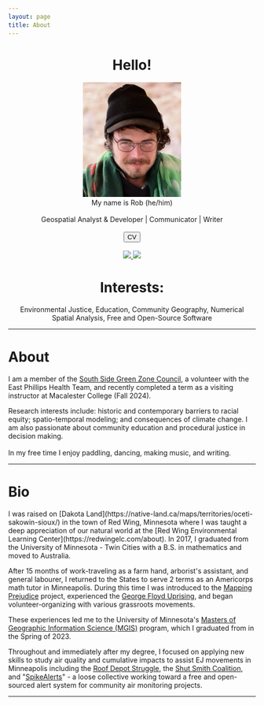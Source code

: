 ```yaml
---
layout: page
title: About
---
```


<center>
    <h1><b>Hello!</b></h1>
    <img src="../figs/ForGitHub.png" alt="ForGitHub.png" class="responsive" width = 200/>
    <br>
    My name is Rob (he/him)
    <br><br>
    Geospatial Analyst & Developer | Communicator | Writer
    <br>
    <br>
    <div class="button"><a href="../LaTeX/CV/CV.pdf"><button>CV</button></a></div>
    <br>
    <a href="https://www.linkedin.com/in/~rwhendrickson" target="_blank">
        <img src="https://img.shields.io/badge/LinkedIn-0077B5?style=for-the-badge&logo=linkedin&logoColor=white" />
    </a>
    <a rel="Portfolio_About" href="https://mapstodon.space/@Robb"><img src="https://img.shields.io/badge/Mastodon-6364FF?style=for-the-badge&logo=Mastodon&logoColor=white" />
    </a>
    <h1>Interests:</h1>Environmental Justice, Education, Community Geography, Numerical Spatial Analysis, Free and Open-Source Software
</center>
<hr>

<h1><b>About</b></h1>
I am a member of the <a href="https://www2.minneapolismn.gov/government/departments/health/sustainability-homes-environment/sustainability/green-zones/">South Side Green Zone Council</a>, a volunteer with the East Phillips Health Team, and recently completed a term as a visiting instructor at Macalester College (Fall 2024).

Research interests include: historic and contemporary barriers to racial equity; spatio-temporal modeling; and consequences of climate change. I am also passionate about community education and procedural justice in decision making.
<br><br>
In my free time I enjoy paddling, dancing, making music, and writing.
<hr>
<h1><b>Bio</b></h1>
I was raised on [Dakota Land](https://native-land.ca/maps/territories/oceti-sakowin-sioux/) in the town of Red Wing, Minnesota where I was taught a deep appreciation of our natural world at the [Red Wing Environmental Learning Center](https://redwingelc.com/about). In 2017, I graduated from the University of Minnesota - Twin Cities with a B.S. in mathematics and moved to Australia.

After 15 months of work-traveling as a farm hand, arborist's assistant, and general labourer, I returned to the States to serve 2 terms as an Americorps math tutor in Minneapolis. During this time I was introduced to the [Mapping Prejudice](https://mappingprejudice.umn.edu/) project, experienced the [George Floyd Uprising](https://unicornriot.ninja/?s=george+floyd+minneapolis), and began volunteer-organizing with various grassroots movements. 

These experiences led me to the University of Minnesota's <a href="https://cla.umn.edu/mgis/about/program-thats-map">Masters of Geographic Information Science (MGIS)</a> program, which I graduated from in the Spring of 2023.

Throughout and immediately after my degree, I focused on applying new skills to study air quality and cumulative impacts to assist EJ movements in Minneapolis including the [Roof Depot Struggle](https://www.epnifarm.org/about), the [Shut Smith Coalition](https://sahanjournal.com/climate-environment/mpca-epa-smith-foundry-minneapolis-scrambled-response/), and "[SpikeAlerts](https://spikealerts.github.io/Website/)" - a loose collective working toward a free and open-sourced alert system for community air monitoring projects.

--- 

<!--## **Ancestry & Land Acknowledgment**

On my mother's side, I am descended from Eastern European, Scandinavian, and English immigrants of the modern Chicago-area which is stolen [Patowatomi](http://www.encyclopedia.chicagohistory.org/pages/1001.html) land. The history of these immigrant populations is [complex](http://www.encyclopedia.chicagohistory.org/pages/1033.html) but can partly be summarised by themes of intimate ethnic identities, lively cultural exchanges, and racial exclusion & violence (particularly against African Americans of the Great Migration). 

My father's ancestors are Norwegian and [Frisian](https://penelope.uchicago.edu/Thayer/E/Journals/WiMH/31/Founding_of_New_Amsterdam_in_Lacrosse_County*.html) farmers who settled in the Driftless Area near modern-day La Crosse, Wisconsin in the mid to late 1800's. These fertile lands were considered sacred by the Ho-Chunk, Sauks, and Meskwakis but were appropriated through infectious disease epidemics and increased pressure from European and US settlement. The forced Treaty of St. Louis (1804) and resulting [Black Hawk War of 1832](https://en.wikipedia.org/wiki/Black_Hawk_War#Treaties_and_removals) marked an increase in US government policies that forcibly displaced Native Americans in this area. 

By 1871 the US government had "changed its focus to "de-Indianizing" this population, creating schools that attempted to rid them of their cultural traditions and ways of life by breaking tribal ties and molding them into the image of white settlers" which included a [boarding school](https://honoringnativeancestors.blogspot.com/2017/09/tomah-school.html) in nearby Tomah ([Source](https://www.dhs.wisconsin.gov/minority-health/population/amind-pophistory.htm)).-->

